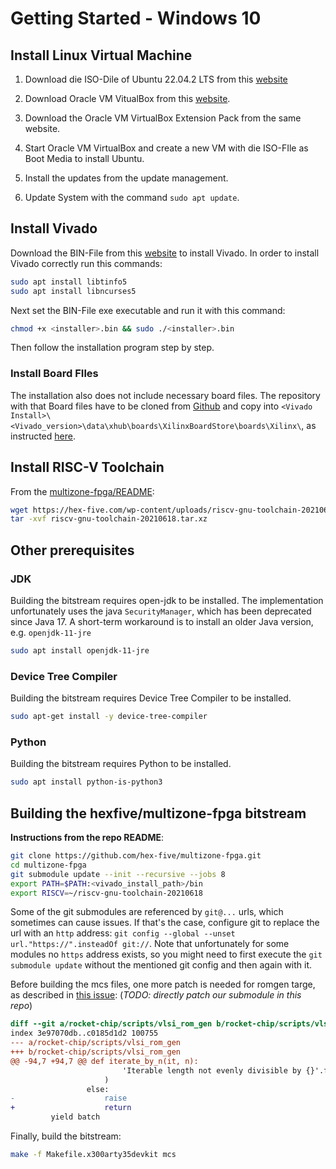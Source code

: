 # Getting Started - Windows 10

## Install Linux Virtual Machine 
1. Download die ISO-Dile of Ubuntu 22.04.2 LTS from this [website](https://ubuntu.com/download/desktop)

2. Download Oracle VM VitualBox from this [website](https://www.virtualbox.org/wiki/Downloads). 

3. Download the Oracle VM VirtualBox Extension Pack from the same website.

4. Start Oracle VM VirtualBox and create a new VM with die ISO-FIle as Boot Media to install Ubuntu.

6. Install the updates from the update management.

5. Update System with the command ```sudo apt update```.

## Install Vivado

Download the BIN-File from this [website](https://www.xilinx.com/support/download.html) to install Vivado.
In order to install Vivado correctly run this commands:
```sh
sudo apt install libtinfo5  
sudo apt install libncurses5
```
Next set the BIN-File exe executable and run it with this command:
```sh
chmod +x <installer>.bin && sudo ./<installer>.bin
```
Then follow the installation program step by step.

### Install Board FIles

The installation also does not include necessary board files. The repository with that Board files have to be cloned from [Github](https://github.com/Xilinx/XilinxBoardStore) and copy into `<Vivado Install>\<Vivado_version>\data\xhub\boards\XilinxBoardStore\boards\Xilinx\`, as instructed [here](https://support.xilinx.com/s/article/The-board-file-location-with-the-latest-Vivado-tools?language=en_US).

## Install RISC-V Toolchain

From the [multizone-fpga/README](https://github.com/hex-five/multizone-fpga#risc-v-toolchain):

```sh
wget https://hex-five.com/wp-content/uploads/riscv-gnu-toolchain-20210618.tar.xz
tar -xvf riscv-gnu-toolchain-20210618.tar.xz
```

## Other prerequisites

### JDK

Building the bitstream requires open-jdk to be installed.
The implementation unfortunately uses the java `SecurityManager`, which has been deprecated since Java 17.
A short-term workaround is to install an older Java version, e.g. `openjdk-11-jre`

```sh
sudo apt install openjdk-11-jre
```

### Device Tree Compiler
Building the bitstream requires Device Tree Compiler to be installed.

```sh
sudo apt-get install -y device-tree-compiler
```

### Python
Building the bitstream requires Python to be installed.

```sh
sudo apt install python-is-python3
```

## Building the hexfive/multizone-fpga bitstream

**Instructions from the repo README**:

```sh
git clone https://github.com/hex-five/multizone-fpga.git
cd multizone-fpga
git submodule update --init --recursive --jobs 8
export PATH=$PATH:<vivado_install_path>/bin
export RISCV=~/riscv-gnu-toolchain-20210618
```

Some of the git submodules are referenced by `git@...` urls, which sometimes can cause issues. If that's the case, configure git to replace the url with an `http` address: `git config --global --unset url."https://".insteadOf git://`. Note that unfortunately for some modules no `https` address exists, so you might need to first execute the `git submodule update` without the mentioned git config and then again with it.

Before building the mcs files, one more patch is needed for romgen targe, as described in [this issue](https://github.com/hex-five/multizone-fpga/issues/9):
(_TODO: directly patch our submodule in this repo_)

```diff
diff --git a/rocket-chip/scripts/vlsi_rom_gen b/rocket-chip/scripts/vlsi_rom_gen
index 3e97070db..c0185d1d2 100755
--- a/rocket-chip/scripts/vlsi_rom_gen
+++ b/rocket-chip/scripts/vlsi_rom_gen
@@ -94,7 +94,7 @@ def iterate_by_n(it, n):
                         'Iterable length not evenly divisible by {}'.format(n)
                     )
                 else:
-                    raise
+                    return
         yield batch
```

Finally, build the bitstream:

```sh
make -f Makefile.x300arty35devkit mcs
```